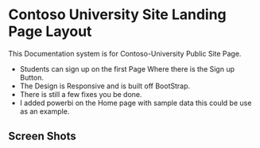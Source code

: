 # Contoso University Site Landing Page Layout

<p align="left">
  This Documentation system is for Contoso-University Public Site Page.
</p>


* Students can sign up on the first Page Where there is the Sign up Button.
* The Design is Responsive and is built off BootStrap. 
* There is still a few fixes you be done.
* I added powerbi on the Home page with sample data this could be use as an example.





## Screen Shots




